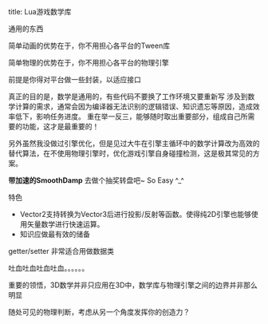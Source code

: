 title: Lua游戏数学库

通用的东西

简单动画的优势在于，你不用担心各平台的Tween库

简单物理的优势在于，你不用担心各平台的物理引擎

前提是你得对平台做一些封装，以适应接口

真正的目的是，数学是通用的，有些代码不要换了工作环境又要重新写
涉及到数学计算的需求，通常会因为编译器无法识别的逻辑错误、知识遗忘等原因，造成效率低下，影响任务进度。
重在举一反三，能够随时取出重要部分，组成自己所需要的功能，这才是最重要的！

另外虽然我没做过引擎优化，但是见过大牛在引擎主循环中的数学计算改为高效的替代算法，在不使用物理引擎时，优化游戏引擎自身碰撞检测，这是极其常见的方案。

**带加速的SmoothDamp**
去做个抽奖转盘吧~ So Easy ^_^

特色
- Vector2支持转换为Vector3后进行投影/反射等函数。使得纯2D引擎也能够使用矢量数学进行快速运算。
- 知识应做最有效的储备


getter/setter 非常适合用做数据类

吐血吐血吐血吐血。。。。。。


重要的领悟，3D数学并非只应用在3D中，数学库与物理引擎之间的边界并非那么明显

随处可见的物理判断，考虑从另一个角度发挥你的创造力？
